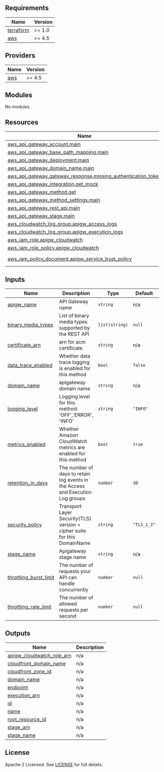 ## Requirements

| Name | Version |
|------|---------|
| <a name="requirement_terraform"></a> [terraform](#requirement\_terraform) | >= 1.0 |
| <a name="requirement_aws"></a> [aws](#requirement\_aws) | >= 4.5 |

## Providers

| Name | Version |
|------|---------|
| <a name="provider_aws"></a> [aws](#provider\_aws) | >= 4.5 |

## Modules

No modules.

## Resources

| Name | Type |
|------|------|
| [aws_api_gateway_account.main](https://registry.terraform.io/providers/hashicorp/aws/latest/docs/resources/api_gateway_account) | resource |
| [aws_api_gateway_base_path_mapping.main](https://registry.terraform.io/providers/hashicorp/aws/latest/docs/resources/api_gateway_base_path_mapping) | resource |
| [aws_api_gateway_deployment.main](https://registry.terraform.io/providers/hashicorp/aws/latest/docs/resources/api_gateway_deployment) | resource |
| [aws_api_gateway_domain_name.main](https://registry.terraform.io/providers/hashicorp/aws/latest/docs/resources/api_gateway_domain_name) | resource |
| [aws_api_gateway_gateway_response.missing_authentication_token](https://registry.terraform.io/providers/hashicorp/aws/latest/docs/resources/api_gateway_gateway_response) | resource |
| [aws_api_gateway_integration.get_mock](https://registry.terraform.io/providers/hashicorp/aws/latest/docs/resources/api_gateway_integration) | resource |
| [aws_api_gateway_method.get](https://registry.terraform.io/providers/hashicorp/aws/latest/docs/resources/api_gateway_method) | resource |
| [aws_api_gateway_method_settings.main](https://registry.terraform.io/providers/hashicorp/aws/latest/docs/resources/api_gateway_method_settings) | resource |
| [aws_api_gateway_rest_api.main](https://registry.terraform.io/providers/hashicorp/aws/latest/docs/resources/api_gateway_rest_api) | resource |
| [aws_api_gateway_stage.main](https://registry.terraform.io/providers/hashicorp/aws/latest/docs/resources/api_gateway_stage) | resource |
| [aws_cloudwatch_log_group.apigw_access_logs](https://registry.terraform.io/providers/hashicorp/aws/latest/docs/resources/cloudwatch_log_group) | resource |
| [aws_cloudwatch_log_group.apigw_execution_logs](https://registry.terraform.io/providers/hashicorp/aws/latest/docs/resources/cloudwatch_log_group) | resource |
| [aws_iam_role.apigw_cloudwatch](https://registry.terraform.io/providers/hashicorp/aws/latest/docs/resources/iam_role) | resource |
| [aws_iam_role_policy.apigw_cloudwatch](https://registry.terraform.io/providers/hashicorp/aws/latest/docs/resources/iam_role_policy) | resource |
| [aws_iam_policy_document.apigw_service_trust_policy](https://registry.terraform.io/providers/hashicorp/aws/latest/docs/data-sources/iam_policy_document) | data source |

## Inputs

| Name | Description | Type | Default | Required |
|------|-------------|------|---------|:--------:|
| <a name="input_apigw_name"></a> [apigw\_name](#input\_apigw\_name) | API Gateway name | `string` | n/a | yes |
| <a name="input_binary_media_types"></a> [binary\_media\_types](#input\_binary\_media\_types) | List of binary media types supported by the REST API | `list(string)` | `null` | no |
| <a name="input_certificate_arn"></a> [certificate\_arn](#input\_certificate\_arn) | arn for acm certificate | `string` | n/a | yes |
| <a name="input_data_trace_enabled"></a> [data\_trace\_enabled](#input\_data\_trace\_enabled) | Whether data trace logging is enabled for this method | `bool` | `false` | no |
| <a name="input_domain_name"></a> [domain\_name](#input\_domain\_name) | apigateway domain name | `string` | n/a | yes |
| <a name="input_logging_level"></a> [logging\_level](#input\_logging\_level) | Logging level for this method: 'OFF','ERROR', 'INFO' | `string` | `"INFO"` | no |
| <a name="input_metrics_enabled"></a> [metrics\_enabled](#input\_metrics\_enabled) | Whether Amazon CloudWatch metrics are enabled for this method | `bool` | `true` | no |
| <a name="input_retention_in_days"></a> [retention\_in\_days](#input\_retention\_in\_days) | The number of days to retain log events in the Access and Execution Log groups | `number` | `30` | no |
| <a name="input_security_policy"></a> [security\_policy](#input\_security\_policy) | Transport Layer Security(TLS) version + cipher suite for this DomainName | `string` | `"TLS_1_2"` | no |
| <a name="input_stage_name"></a> [stage\_name](#input\_stage\_name) | Apigateway stage name | `string` | n/a | yes |
| <a name="input_throttling_burst_limit"></a> [throttling\_burst\_limit](#input\_throttling\_burst\_limit) | The number of requests your API can handle concurrently | `number` | `null` | no |
| <a name="input_throttling_rate_limit"></a> [throttling\_rate\_limit](#input\_throttling\_rate\_limit) | The number of allowed requests per second | `number` | `null` | no |

## Outputs

| Name | Description |
|------|-------------|
| <a name="output_apigw_cloudwatch_role_arn"></a> [apigw\_cloudwatch\_role\_arn](#output\_apigw\_cloudwatch\_role\_arn) | n/a |
| <a name="output_cloudfront_domain_name"></a> [cloudfront\_domain\_name](#output\_cloudfront\_domain\_name) | n/a |
| <a name="output_cloudfront_zone_id"></a> [cloudfront\_zone\_id](#output\_cloudfront\_zone\_id) | n/a |
| <a name="output_domain_name"></a> [domain\_name](#output\_domain\_name) | n/a |
| <a name="output_endpoint"></a> [endpoint](#output\_endpoint) | n/a |
| <a name="output_execution_arn"></a> [execution\_arn](#output\_execution\_arn) | n/a |
| <a name="output_id"></a> [id](#output\_id) | n/a |
| <a name="output_name"></a> [name](#output\_name) | n/a |
| <a name="output_root_resource_id"></a> [root\_resource\_id](#output\_root\_resource\_id) | n/a |
| <a name="output_stage_arn"></a> [stage\_arn](#output\_stage\_arn) | n/a |
| <a name="output_stage_name"></a> [stage\_name](#output\_stage\_name) | n/a |

## License

Apache 2 Licensed. See [LICENSE](https://github.com/TechHoldingLLC/terraform-aws-api-gateway/blob/main/LICENSE) for full details.